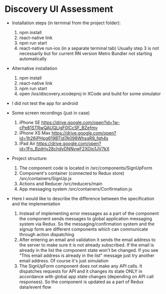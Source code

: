 # Discovery UI Assessment

* Installation steps (in terminal from the project folder):
	1. npm install
	2. react-native link
	3. npm run start
	4. react-native run-ios (in a separate terminal tab)
Usually step 3 is not necessarily but for current RN version Metro Bundler not starting automatically

* Alternative installation
	1. npm install
	2. react-native link
	3. npm run start
	4. open /ios/discovery.xcodeproj in XCode and build for some simulator
	
* I did not test the app for android 

* Some screen recordings (just in case)
	1. iPhone SE 
		https://drive.google.com/open?id=1w-cPe81STRwQAUQLlgF0lCcSF_BZefmv
	2. iPhone XS Max
		https://drive.google.com/open?id=1h26jPHpg619BTId7A098WhsqR9_fqh4s
	3. iPad Air
		https://drive.google.com/open?id=1Fo_Bzdrtv28chdyDNNvwF2XOio1JV7kX		
		

* Project structure:
	1. The component code is located in
		/src/components/SignUpForm
	2. Component's container (connected to Redux store)
		/src/containers/SignUp.js
	3. Actions and Reducer
		/src/reducers/main
	4. App messaging system	
		/src/containers/Confirmation.js

* Here I would like to describe the difference between the specification and the implementation
	1. Instead of implementing error messages as a part of the component the component sends messages to global application messaging system via Redux. 
	So the messaging/confirmation system and the signup form are different components which can communicate through action dispatching
	2. After entering an email and validation it sends the email address to the server to make sure it is not already subscribed. If the email is already in the list the component state won't be changed. If you see "This email address is already in the list" message just try another email address. Of course it's just simulation
	3. The SignUpForm component does not make any API calls. It dispatches requests for API and it changes its state ONLY in accordance with global app state changes (depending on API call responses). So the component is updated as a part of Redux data/event flow


